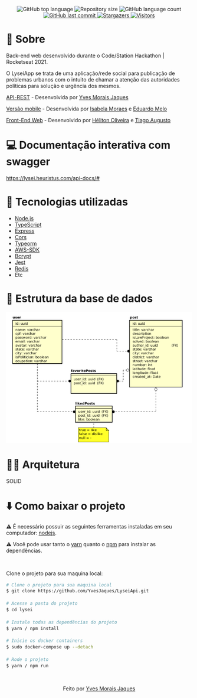 <p align="center">
  <img alt="GitHub top language" src="https://img.shields.io/github/languages/top/YvesJaques/LyseiApi.svg?color=%236A37FF">

  <img alt="Repository size" src="https://img.shields.io/github/repo-size/YvesJaques/LyseiApi.svg?color=%236A37FF">

  <img alt="GitHub language count" src="https://img.shields.io/github/languages/count/YvesJaques/LyseiApi?color=%236A37FF">

  <a href="https://github.com/YvesJaques/LyseiApi?/commits/master">
    <img alt="GitHub last commit" src="https://img.shields.io/github/last-commit/YvesJaques/LyseiApi??color=%236A37FF">
  </a>
      
  <a href="https://github.com/YvesJaques/LyseiApi/stargazers" >
    <img alt="Stargazers" src="https://img.shields.io/github/stars/YvesJaques/LyseiApi?style=social" />
  </a>
  
  <a href="https://github.com/YvesJaques/LyseiApi?/commits/master">
    <img alt="Visitors" src="https://estruyf-github.azurewebsites.net/api/VisitorHit?user=YvesJaques&repo=LyseiApi&countColorcountColor&countColor=%237B1E7A)">
  </a>
</p>

# :memo: Sobre

Back-end web desenvolvido durante o Code/Station Hackathon | Rocketseat 2021.

O LyseiApp se trata de uma aplicação/rede social para publicação de problemas urbanos com o intuito de chamar a atenção das autoridades políticas para solução e urgência dos mesmos.
<br/>

[API-REST](https://github.com/YvesJaques/LyseiApi) - Desenvolvida por [Yves Morais Jaques](https://github.com/YvesJaques)

[Versão mobile](https://github.com/eduardor2m/lysei-app) - Desenvolvida por [Isabela Moraes](https://github.com/isabelamoraes) e [Eduardo Melo](https://github.com/eduardor2m)

[Front-End Web](https://github.com/helitonoliveiraa/lysei) - Desenvolvido por [Héliton Oliveira](https://www.linkedin.com/in/helitonoliveira/) e [Tiago Augusto](https://github.com/tiagoasrodrigues)
<br/>

# :computer: Documentação interativa com swagger

https://lysei.heuristus.com/api-docs/#

# :wrench: Tecnologias utilizadas

- [Node.js](https://nodejs.org/en/)
- [TypeScript](https://www.typescriptlang.org/)
- [Express](https://expressjs.com/)
- [Cors](https://developer.mozilla.org/en-US/docs/Web/HTTP/CORS)
- [Typeorm](https://typeorm.io)
- [AWS-SDK](https://docs.aws.amazon.com/sdk-for-javascript/index.html)
- [Bcrypt](https://www.npmjs.com/package/bcrypt)
- [Jest](https://jestjs.io)
- [Redis](https://redis.io)
- Etc

# :floppy_disk: Estrutura da base de dados

<p align="center">
  <img src="https://raw.githubusercontent.com/YvesJaques/LyseiApi/main/Lysei_db.png" alt="Lysei">
  
</p>

# :construction_worker_man: Arquitetura

SOLID

# :arrow_down: Como baixar o projeto

⚠ É necessário possuir as seguintes ferramentas instaladas em seu computador: [nodejs](https://nodejs.org/en/).

⚠ Você pode usar tanto o [yarn](https://yarnpkg.com/) quanto o [npm]() para instalar as dependências.


<br />

Clone o projeto para sua maquina local:
```bash
# Clone o projeto para sua maquina local
$ git clone https://github.com/YvesJaques/LyseiApi.git

# Acesse a pasta do projeto
$ cd lysei

# Instale todas as dependências do projeto
$ yarn / npm install

# Inicie os docker containers
$ sudo docker-compose up --detach

# Rode o projeto
$ yarn / npm run
```

<br />

<p align="center">Feito por <a href="https://www.linkedin.com/in/yves-morais-jaques/" target="_blank">Yves Morais Jaques</a></p>

